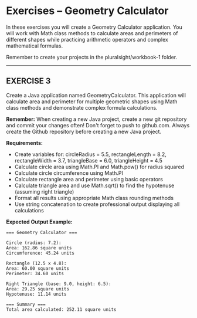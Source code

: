 # **Exercises – Geometry Calculator**

In these exercises you will create a Geometry Calculator application. You will work with Math class methods to calculate areas and perimeters of different shapes while practicing arithmetic operators and complex mathematical formulas.

Remember to create your projects in the pluralsight/workbook-1 folder.

---

## **EXERCISE 3**

Create a Java application named GeometryCalculator. This application will calculate area and perimeter for multiple geometric shapes using Math class methods and demonstrate complex formula calculations.

**Remember:** When creating a new Java project, create a new git repository and commit your changes often! Don't forget to push to github.com. Always create the Github repository before creating a new Java project.

**Requirements:**
- Create variables for: circleRadius = 5.5, rectangleLength = 8.2, rectangleWidth = 3.7, triangleBase = 6.0, triangleHeight = 4.5
- Calculate circle area using Math.PI and Math.pow() for radius squared
- Calculate circle circumference using Math.PI
- Calculate rectangle area and perimeter using basic operators
- Calculate triangle area and use Math.sqrt() to find the hypotenuse (assuming right triangle)
- Format all results using appropriate Math class rounding methods
- Use string concatenation to create professional output displaying all calculations

**Expected Output Example:**
```
=== Geometry Calculator ===

Circle (radius: 7.2):
Area: 162.86 square units
Circumference: 45.24 units

Rectangle (12.5 x 4.8):
Area: 60.00 square units  
Perimeter: 34.60 units

Right Triangle (base: 9.0, height: 6.5):
Area: 29.25 square units
Hypotenuse: 11.14 units

=== Summary ===
Total area calculated: 252.11 square units
```